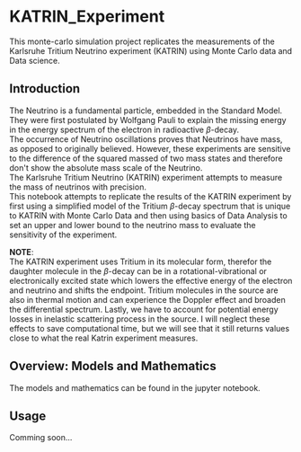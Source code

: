 # KATRIN_Experiment
This monte-carlo simulation project replicates the measurements of the Karlsruhe Tritium Neutrino experiment (KATRIN) using Monte Carlo data and Data science.  

## Introduction

The Neutrino is a fundamental particle, embedded in the Standard Model. They were first postulated by Wolfgang Pauli to explain the missing energy in the energy spectrum of the electron in radioactive $\beta$-decay.  
The occurrence of Neutrino oscillations proves that Neutrinos have mass, as opposed to originally believed. However, these experiments are sensitive to the difference of the squared massed of two mass states and therefore don't show the absolute mass scale of the Neutrino.  
The Karlsruhe Tritium Neutrino (KATRIN) experiment attempts to measure the mass of neutrinos with precision.  
This notebook attempts to replicate the results of the KATRIN experiment by first using a simplified model of the Tritium $\beta$-decay spectrum that is unique to KATRIN with Monte Carlo Data and then using basics of Data Analysis to set an upper and lower bound to the neutrino mass to evaluate the sensitivity of the experiment.

**NOTE**:  
The KATRIN experiment uses Tritium in its molecular form, therefor the daughter molecule in the $\beta$-decay can be in a rotational-vibrational or electronically excited state which lowers the effective energy of the electron and neutrino and shifts the endpoint. Tritium molecules in the source are also in thermal motion and can experience the Doppler effect and broaden the differential spectrum. Lastly, we have to account for potential energy losses in inelastic scattering process in the source.
I will neglect these effects to save computational time, but we will see that it still returns values close to what the real Katrin experiment measures.

## Overview: Models and Mathematics

The models and mathematics can be found in the jupyter notebook.

## Usage
Comming soon...
